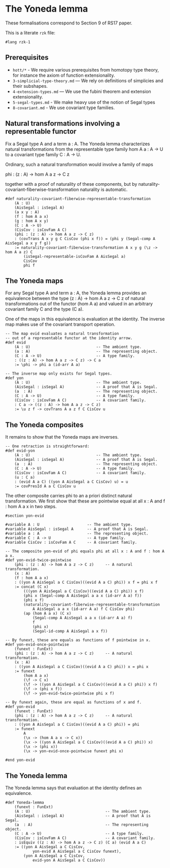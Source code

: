 # The Yoneda lemma

These formalisations correspond to Section 9 of RS17 paper.

This is a literate `rzk` file:

```rzk
#lang rzk-1
```

## Prerequisites

- `hott/*` - We require various prerequisites from homotopy type theory, for instance the axiom of function extensionality.
- `3-simplicial-type-theory.md` — We rely on definitions of simplicies and their subshapes.
- `4-extension-types.md` — We use the fubini theorem and extension extensionality.
- `5-segal-types.md` - We make heavy use of the notion of Segal types
- `8-covariant.md` - We use covariant type families.

## Natural transformations involving a representable functor

Fix a Segal type A and a term a : A. The Yoneda lemma characterizes natural transformations from the representable type family hom A a : A -> U to a covariant type family C : A -> U. 

Ordinary, such a natural transformation would involve a family of maps 

phi : (z : A) -> hom A a z -> C z

together with a proof of naturality of these components, but by naturality-covariant-fiberwise-transformation naturality is automatic.

```rzk
#def naturality-covariant-fiberwise-representable-transformation
	(A : U)
    (AisSegal : isSegal A)
	(a x y : A)
	(f : hom A a x)
	(g : hom A x y)
	(C : A -> U)
	(CisCov : isCovFam A C)
	(phi : (z : A) -> hom A a z -> C z)
	: (covTrans A x y g C CisCov (phi x f)) = (phi y (Segal-comp A AisSegal a x y f g))
	:= naturality-covariant-fiberwise-transformation A x y g (\z -> hom A a z) C 
        (isSegal-representable-isCovFam A AisSegal a)
        CisCov
        phi f
```

## The Yoneda maps

For any Segal type A and term a : A, the Yoneda lemma provides an equivalence between the type (z : A) -> hom A a z -> C z of natural transformations out of the functor (hom A a) and valued in an arbitrary covariant family C and the type (C a). 

One of the maps in this equivalence is evaluation at the identity. The inverse map makes use of the covariant transport operation.

```rzk
-- The map evid evaluates a natural transformation 
-- out of a representable functor at the identity arrow.
#def evid 
    (A : U)         					-- The ambient type.
    (a : A)       						-- The representing object.
	(C : A -> U)						-- A type family.
    : ((z : A) -> hom A a z -> C z) -> C a
    := \phi -> phi a (id-arr A a)

-- The inverse map only exists for Segal types.
#def yon
    (A : U)                 			-- The ambient type.
    (AisSegal : isSegal A)  			-- A proof that A is Segal.
    (a  : A)               				-- The representing object.
	(C : A -> U)						-- A type family.
	(CisCov : isCovFam A C)				-- A covariant family.
    : C a -> ((z : A) -> hom A a z -> C z)
    := \u z f -> covTrans A a z f C CisCov u

```
## The Yoneda composites

It remains to show that the Yoneda maps are inverses.

```rzk
-- One retraction is straightforward:
#def evid-yon
    (A : U)                 			-- The ambient type.
    (AisSegal : isSegal A)  			-- A proof that A is Segal.
    (a  : A)               				-- The representing object.
	(C : A -> U)						-- A type family.
	(CisCov : isCovFam A C)				-- A covariant family.
	(u : C a)
    : (evid A a C) ((yon A AisSegal a C CisCov) u) = u
    := covPresId A a C CisCov u
```

The other composite carries phi to an a priori distinct natural transformation. We first show that these are pointwise equal at all x : A and f : hom A a x in two steps.

```rzk
#section yon-evid

#variable A : U               	    -- The ambient type.
#variable AisSegal : isSegal A  	-- A proof that A is Segal.
#variable a : A             		-- The representing object.
#variable C : A -> U				-- A type family.
#variable CisCov : isCovFam A C		-- A covariant family.

-- The composite yon-evid of phi equals phi at all x : A and f : hom A a x.
#def yon-evid-twice-pointwise
    (phi : (z : A) -> hom A a z -> C z)     -- A natural transformation.
    (x : A)
    (f : hom A a x)	  
	: ((yon A AisSegal a C CisCov)((evid A a C) phi)) x f = phi x f
    := concat (C x)
        (((yon A AisSegal a C CisCov)((evid A a C) phi)) x f)
        (phi x (Segal-comp A AisSegal a a x (id-arr A a) f))
        (phi x f)
        (naturality-covariant-fiberwise-representable-transformation
            A AisSegal a a x (id-arr A a) f C CisCov phi)
        (ap (hom A a x) (C x)
            (Segal-comp A AisSegal a a x (id-arr A a) f)
            f
            (phi x)
            (Segal-id-comp A AisSegal a x f))

-- By funext, these are equals as functions of f pointwise in x.
#def yon-evid-once-pointwise    
    (funext : FunExt)    
    (phi : (z : A) -> hom A a z -> C z)     -- A natural transformation.
    (x : A)
	: ((yon A AisSegal a C CisCov)((evid A a C) phi)) x = phi x
    := funext
        (hom A a x)
        (\f -> C x)
        (\f -> ((yon A AisSegal a C CisCov)((evid A a C) phi)) x f)
        (\f -> (phi x f))
        (\f -> yon-evid-twice-pointwise phi x f)

-- By funext again, these are equal as functions of x and f.
#def yon-evid    
    (funext : FunExt)        
    (phi : (z : A) -> hom A a z -> C z)     -- A natural transformation.
    : ((yon A AisSegal a C CisCov)((evid A a C) phi)) = phi
    := funext
        A
        (\x -> (hom A a x -> C x))
        (\x -> ((yon A AisSegal a C CisCov)((evid A a C) phi)) x)
        (\x -> (phi x))
        (\x -> yon-evid-once-pointwise funext phi x)

#end yon-evid
```    

## The Yoneda lemma
The Yoneda lemma says that evaluation at the identity defines an equivalence.

```rzk
#def Yoneda-lemma
    (funext : FunExt)        
    (A : U)                 				-- The ambient type.
    (AisSegal : isSegal A)  				-- A proof that A is Segal.
    (a  : A)               					-- The representing object.
	(C : A -> U)							-- A type family.
	(CisCov : isCovFam A C)					-- A covariant family.
    : isEquiv ((z : A) -> hom A a z -> C z) (C a) (evid A a C)
    := ((yon A AisSegal a C CisCov,
            yon-evid A AisSegal a C CisCov funext),
        (yon A AisSegal a C CisCov,
            evid-yon A AisSegal a C CisCov))
```